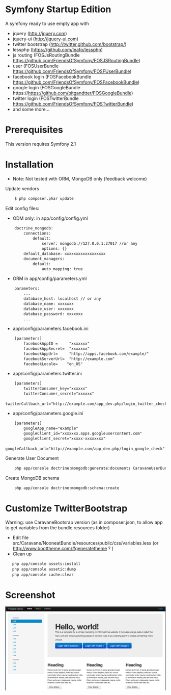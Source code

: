 Symfony Startup Edition
========================

A symfony ready to use empty app with
- jquery (http://jquery.com)
- jquery-ui (http://jquery-ui.com)
- twitter bootstrap (http://twitter.github.com/bootstrap/)
- lessphp (https://github.com/leafo/lessphp)
- js routing (FOSJsRoutingBundle https://github.com/FriendsOfSymfony/FOSJSRoutingBundle)
- user (FOSUserBundle https://github.com/FriendsOfSymfony/FOSFUserBundle)
- facebook login (FOSFacebookBundle https://github.com/FriendsOfSymfony/FOSFacebookBundle)
- google login (FOSGoogleBundle https://https://github.com/bitgandtter/FOSGoogleBundle)
- twitter login (FOSTwitterBundle https://github.com/FriendsOfSymfony/FOSTwitterBundle)
- and some more...


Prerequisites
========================
This version requires Symfony 2.1

Installation
========================
 * Note: Not tested with ORM, MongoDB only (feedback welcome)


Update vendors
``` bash
    $ php composer.phar update
```
Edit config files:

- ODM only:
in app/config/config.yml
```
    doctrine_mongodb:
        connections:
            default:
                server: mongodb://127.0.0.1:27017 //or any
                options: {}
        default_database: xxxxxxxxxxxxxxxxxx
        document_managers:
            default:
                auto_mapping: true
```

- ORM 
in app/config/parameters.yml
```
    parameters:
        ...
        database_host: localhost // or any
        database_name: xxxxxxx
        database_user: xxxxxxx
        database_password: xxxxxxx
        ...
```


- app/config/parameters.facebook.ini
```
    [parameters]
        facebookAppID =     "xxxxxxx"
        facebookAppSecret=  "xxxxxxx"
        facebookAppUrl=     "http://apps.facebook.com/example/"
        facebookServerUrl=  "http://example.com"
        facebookLocale=    "en_US"
```

- app/config/parameters.twitter.ini
```
    [parameters]
        twitterConsumer_key="xxxxxx"
        twitterConsumer_secret="xxxxxx"
        twitterCallback_url="http://example.com/app_dev.php/login_twitter_check"
```
- app/config/parameters.google.ini
```
    [parameters]
        googleApp_name="example"
        googleClient_id="xxxxxxx.apps.googleusercontent.com"
        googleClient_secret="xxxxx-xxxxxxxx"
        googleCallback_url="http://example.com/app_dev.php/login_google_check"
```


Generate User Document
``` bash
    php app/console doctrine:mongodb:generate:documents CaravaneUserBundle
```

Create MongoDB schema
``` bash
    php app/console doctrine:mongodb:schema:create
```



Customize TwitterBootstrap
========================
Warning: use CaravaneBootsrap version (as in composer.json, to allow app to get variables from the bundle resources folder)
- Edit file src/Caravane/NooneatBundle/resources/public/css/variables.less (or http://www.boottheme.com/#generatetheme ? )
- Clean up
``` bash
   php app/console assets:install
   php app/console assetic:dump
   php app/console cache:clear
```

Screenshot
========================
![ScreenShot](http://github.com/caravane/SymfonyStartupEdition/raw/master/web/images/screenshot.png)